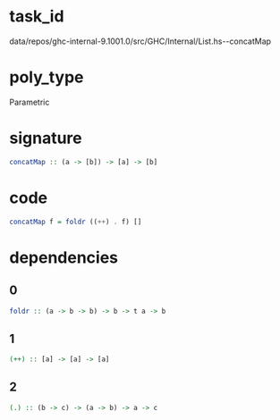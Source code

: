 
# task_id
data/repos/ghc-internal-9.1001.0/src/GHC/Internal/List.hs--concatMap

# poly_type
Parametric

# signature
```haskell
concatMap :: (a -> [b]) -> [a] -> [b]
```   

# code
```haskell
concatMap f = foldr ((++) . f) []
```

# dependencies
## 0
```haskell
foldr :: (a -> b -> b) -> b -> t a -> b
```
## 1
```haskell
(++) :: [a] -> [a] -> [a]
```
## 2
```haskell
(.) :: (b -> c) -> (a -> b) -> a -> c
``` 
